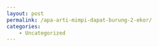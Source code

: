 ```yaml
---
layout: post
permalink: /apa-arti-mimpi-dapat-burung-2-ekor/
categories:
    - Uncategorized
---
```


